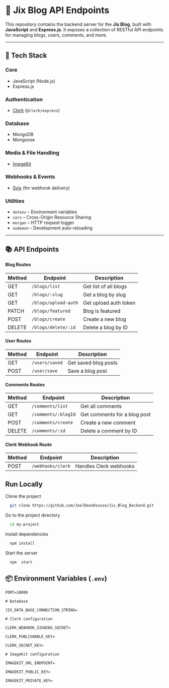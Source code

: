 # 🚀 Jix Blog API Endpoints

This repository contains the backend server for the **Jix Blog**, built with **JavaScript** and **Express.js**. It exposes a collection of RESTful API endpoints for managing blogs, users, comments, and more.

---

## 🧰 Tech Stack

### Core

- JavaScript (Node.js)
- Express.js

### Authentication

- [Clerk](https://clerk.dev) (`@clerk/express`)

### Database

- MongoDB
- Mongoose

### Media & File Handling

- [ImageKit](https://imagekit.io)

### Webhooks & Events

- [Svix](https://www.svix.com) (for webhook delivery)

### Utilities

- `dotenv` – Environment variables
- `cors` – Cross-Origin Resource Sharing
- `morgan` – HTTP request logger
- `nodemon` – Development auto-reloading

---

## 📚 API Endpoints

#### Blog Routes

| Method | Endpoint             | Description           |
| ------ | -------------------- | --------------------- |
| GET    | `/blogs/list`        | Get list of all blogs |
| GET    | `/blogs/:slug`       | Get a blog by slug    |
| GET    | `/blogs/upload-auth` | Get upload auth token |
| PATCH  | `/blogs/featured`    | Blog is featured      |
| POST   | `/blogs/create`      | Create a new blog     |
| DELETE | `/blogs/delete/:id`  | Delete a blog by ID   |

#### User Routes

| Method | Endpoint       | Description          |
| ------ | -------------- | -------------------- |
| GET    | `/users/saved` | Get saved blog posts |
| POST   | `/user/save`   | Save a blog post     |

#### Comments Routes

| Method | Endpoint            | Description                  |
| ------ | ------------------- | ---------------------------- |
| GET    | `/comments/list`    | Get all comments             |
| GET    | `/comments/:blogId` | Get comments for a blog post |
| POST   | `/comments/create`  | Create a new comment         |
| DELETE | `/comments/:id`     | Delete a comment by ID       |

#### Clerk Webhook Route

| Method | Endpoint          | Description            |
| ------ | ----------------- | ---------------------- |
| POST   | `/webhooks/clerk` | Handles Clerk webhooks |

## Run Locally

Clone the project

```bash
  git clone https://github.com/JoelDeonDsouza/Jix_Blog_Backend.git
```

Go to the project directory

```bash
  cd my-project
```

Install dependencies

```bash
  npm install
```

Start the server

```bash
  npm  start
```

## 📦 Environment Variables (`.env`)

```env
PORT=10000

# Database

JIX_DATA_BASE_CONNECTION_STRING=

# Clerk configuration

CLERK_WEBHOOK_SIGNING_SECRET=

CLERK_PUBLISHABLE_KEY=

CLERK_SECRET_KEY=

# ImageKit configuration

IMAGEKIT_URL_ENDPOINT=

IMAGEKIT_PUBLIC_KEY=

IMAGEKIT_PRIVATE_KEY=
```
